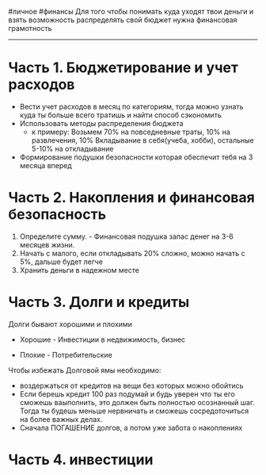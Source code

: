 #личное  #финансы
Для того чтобы понимать куда уходят твои деньги и взять возможность распределять свой бюджет нужна финансовая грамотность

---

# Часть 1. Бюджетирование и учет расходов

- Вести учет расходов в месяц по категориям, тогда можно узнать куда ты больше всего тратишь и найти способ сэкономить
- Использовать методы распределения бюджета
	- к примеру:
		Возьмем 70% на повседневные траты, 10% на развлечения, 10% Вкладывание в себя(учеба, хобби), остальные 5-10% на откладывание
- Формирование подушки безопасности которая обеспечит тебя на 3 месяца вперед

# Часть 2. Накопления и финансовая безопасность

1. Определите сумму. - Финансовая подушка запас денег на 3-6 месяцев  жизни.
2. Начать с малого, если откладывать 20% сложно, можно начать с 5%, дальше будет легче
3. Хранить деньги в надежном месте

# Часть 3. Долги и кредиты

Долги бывают хорошими и плохими

- Хорошие - Инвестиции в недвижимость, бизнес

- Плохие - Потребительские

Чтобы избежать Долговой ямы необходимо: 
- воздержаться от кредитов на вещи без которых можно обойтись
- Если берешь кредит 100 раз подумай и будь уверен что ты его сможешь ваыполнить, это должен быть полностью осознанный шаг. Тогда ты будешь меньше нервничать и сможешь сосредоточиться на более важных делах.
- Сначала ПОГАШЕНИЕ долгов, а потом уже забота о накоплениях

# Часть 4. инвестиции 